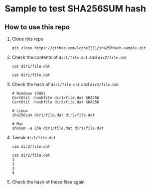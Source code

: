 # Sample to test SHA256SUM hash

## How to use this repo

1. Clone this repo

    ```
    git clone https://github.com/lethe2211/sha256hash-sample.git
    ```

2. Check the contents of `dir1/file.dat` and `dir2/file.dat`

    ```
    cat dir1/file.dat

    cat dir1/file.dat
    ```

3. Check the hash of `dir1/file.dat` and `dir2/file.dat`

    ```
    # Windows (DOS)
    CertUtil -hashfile dir1/file.dat SHA256
    CertUtil -hashfile dir2/file.dat SHA256

    # Linux
    sha256sum dir1/file.dat dir2/file.dat

    # Mac
    shasum -a 256 dir1/file.dat dir1/file.dat
    ```

3. Tweak `dir2/file.dat`

    ```
    vim dir2/file.dat

    cat dir2/file.dat
    1
    2
    3
    4
    ```

4. Check the hash of these files again
